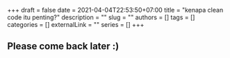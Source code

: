+++ 
draft = false
date = 2021-04-04T22:53:50+07:00
title = "kenapa clean code itu penting?"
description = ""
slug = ""
authors = []
tags = []
categories = []
externalLink = ""
series = []
+++

## Please come back later :)
